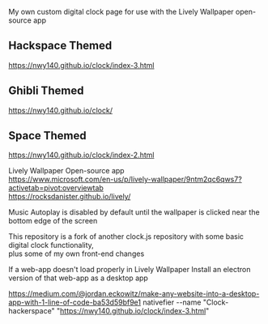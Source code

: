 My own custom digital clock page for use with the Lively Wallpaper open-source app  

## Hackspace Themed
https://nwy140.github.io/clock/index-3.html  

## Ghibli Themed
https://nwy140.github.io/clock/  

## Space Themed
https://nwy140.github.io/clock/index-2.html  

Lively Wallpaper Open-source app  
https://www.microsoft.com/en-us/p/lively-wallpaper/9ntm2qc6qws7?activetab=pivot:overviewtab  
https://rocksdanister.github.io/lively/  


Music Autoplay is disabled by default until the wallpaper is clicked near the bottom edge of the screen  

This repository is a fork of another clock.js repository with some basic digital clock functionality,  
plus some of my own front-end changes  



If a web-app doesn't load properly in Lively Wallpaper
Install an electron version of that web-app as a desktop app

https://medium.com/@jordan.eckowitz/make-any-website-into-a-desktop-app-with-1-line-of-code-ba53d59bf9e1
nativefier --name "Clock-hackerspace" "https://nwy140.github.io/clock/index-3.html"

